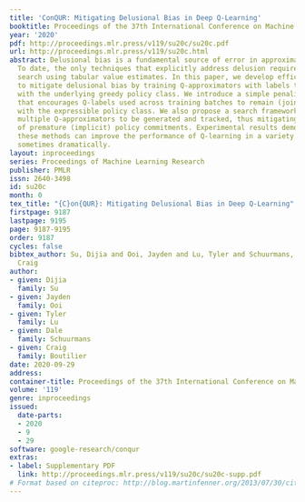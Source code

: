 ```yaml
---
title: 'ConQUR: Mitigating Delusional Bias in Deep Q-Learning'
booktitle: Proceedings of the 37th International Conference on Machine Learning
year: '2020'
pdf: http://proceedings.mlr.press/v119/su20c/su20c.pdf
url: http://proceedings.mlr.press/v119/su20c.html
abstract: Delusional bias is a fundamental source of error in approximate Q-learning.
  To date, the only techniques that explicitly address delusion require comprehensive
  search using tabular value estimates. In this paper, we develop efficient methods
  to mitigate delusional bias by training Q-approximators with labels that are "consistent"
  with the underlying greedy policy class. We introduce a simple penalization scheme
  that encourages Q-labels used across training batches to remain (jointly) consistent
  with the expressible policy class. We also propose a search framework that allows
  multiple Q-approximators to be generated and tracked, thus mitigating the effect
  of premature (implicit) policy commitments. Experimental results demonstrate that
  these methods can improve the performance of Q-learning in a variety of Atari games,
  sometimes dramatically.
layout: inproceedings
series: Proceedings of Machine Learning Research
publisher: PMLR
issn: 2640-3498
id: su20c
month: 0
tex_title: "{C}on{QUR}: Mitigating Delusional Bias in Deep Q-Learning"
firstpage: 9187
lastpage: 9195
page: 9187-9195
order: 9187
cycles: false
bibtex_author: Su, Dijia and Ooi, Jayden and Lu, Tyler and Schuurmans, Dale and Boutilier,
  Craig
author:
- given: Dijia
  family: Su
- given: Jayden
  family: Ooi
- given: Tyler
  family: Lu
- given: Dale
  family: Schuurmans
- given: Craig
  family: Boutilier
date: 2020-09-29
address: 
container-title: Proceedings of the 37th International Conference on Machine Learning
volume: '119'
genre: inproceedings
issued:
  date-parts:
  - 2020
  - 9
  - 29
software: google-research/conqur
extras:
- label: Supplementary PDF
  link: http://proceedings.mlr.press/v119/su20c/su20c-supp.pdf
# Format based on citeproc: http://blog.martinfenner.org/2013/07/30/citeproc-yaml-for-bibliographies/
---
```

